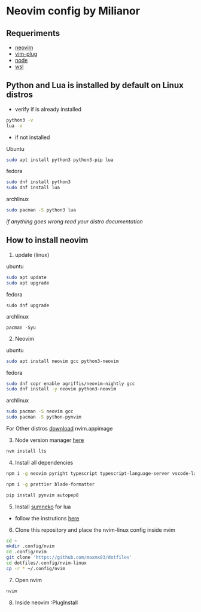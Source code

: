 # Neovim config by Milianor

## Requeriments
- [neovim](https://neovim.io/)
- [vim-plug](https://github.com/junegunn/vim-plug)
- [node](https://nodejs.org/en/)
- [wsl](https://docs.microsoft.com/pt-br/windows/wsl/install)

## Python and Lua is installed by default on Linux distros
- verify if is already installed

```bash
python3 -v
lua -v
```
- if not installed

Ubuntu
```bash
sudo apt install python3 python3-pip lua
```
fedora
```bash
sudo dnf install python3
sudo dnf install lua
```

archlinux
```bash
sudo pacman -S python3 lua
```

*if anything goes wrong read your distro documentation*

## How to install neovim

1. update (linux)

ubuntu
```bash
sudo apt update
sudo apt upgrade
````

fedora
```
sudo dnf upgrade
```

archlinux
```
pacman -Syu
```

2. Neovim

ubuntu
```bash
sudo apt install neovim gcc python3-neovim
```

fedora
```bash
sudo dnf copr enable agriffis/neovim-nightly gcc
sudo dnf install -y neovim python3-neovim
```

archlinux
```bash
sudo pacman -S neovim gcc
sudo pacman -S python-pynvim
```

For Other distros [download](https://github.com/neovim/neovim/releases/nightly) nvim.appimage


3. Node version manager [here](https://github.com/nvm-sh/nvm)

```bash
nvm install lts
```

4. Install all dependencies

```bash
npm i -g neovim pyright typescript typescript-language-server vscode-langservers-extracted intelephense vls
```

```bash
npm i -g prettier blade-formatter
````

```bash
pip install pynvim autopep8
```

5. Install [sumneko](https://github.com/sumneko/lua-language-server) for lua
- follow the instrutions [here](https://github.com/sumneko/lua-language-server/wiki/Build-and-Run)

6. Clone this repository and place the nvim-linux config inside nvim

```bash
cd ~
mkdir .config/nvim
cd .config/nvim
git clone 'https://github.com/maxmx03/dotfiles'
cd dotfiles/.config/nvim-linux
cp -r * ~/.config/nvim
```

7. Open nvim
```bash
nvim
```
8. Inside neovim
:PlugInstall

